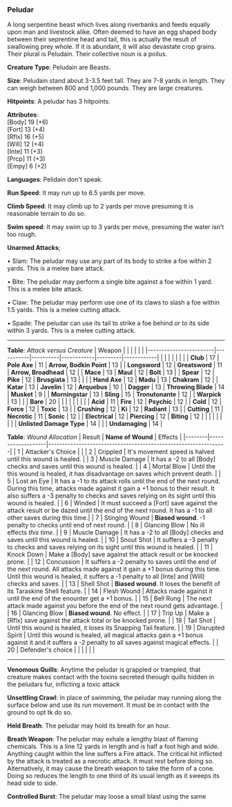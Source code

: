 ### Peludar
A long serpentine beast which lives along riverbanks and feeds equally upon man and livestock alike. Often deemed to have an egg shaped body between their seprentine head and tail, this is actually the result of swallowing prey whole. If it is abundant, it will also devastate crop grains. Their plural is Peludain. Their collective noun is a poilus.

**Creature Type**: Peludain are Beasts.

**Size**: Peludain stand about 3-3.5 feet tall. They are 7-8 yards in length. They can weigh between 800 and 1,000 pounds. They are large creatures.

**Hitpoints**: A peludar has 3 hitpoints.

**Attributes**:  
[Body] 19 (+6)  
[Fort] 13 (+4)  
[Rflx] 16 (+5)  
[Will] 12 (+4)  
[Inte] 11 (+3)  
[Prcp] 11 (+3)  
[Empy] 6  (+2)  

**Languages**: Pelidain don't speak.

**Run Speed**: It may run up to 6.5 yards per move.

**Climb Speed**: It may climb up to 2 yards per move presuming it is reasonable terrain to do so.

**Swim speed**: It may swim up to 3 yards per move, presuming the water isn’t too rough.

**Unarmed Attacks**;

 • Slam: The peludar may use any part of its body to strike a foe within 2 yards. This is a melee bare attack.

 • Bite: The peludar may perform a single bite against a foe within 1 yard. This is a melee bite attack.

 • Claw: The peludar may perform use one of its claws to slash a foe within 1.5 yards. This is a melee cutting attack.

 • Spade: The peludar can use its tail to strike a foe behind or to its side within 3 yards. This is a melee cutting attack.

-----

**Table**: *Attack versus Creature*
| Weapon                 |          |            |         |            |         |
|------------------------|-----------|----------|------------|---------|------------|
|                        |          |            |         |            |         |
| **Club**                | 17   | **Pole Axe** | 11     | **Arrow, Bodkin Point**    | 13    |
| **Longsword**              | 12     | **Greatsword** | 11     | **Arrow, Broadhead**       | 12    |
| **Mace**                   | 13    | **Maul** | 12     | **Bolt** | 13    |
| **Spear**                  | 12     | **Pike** | 12     | **Brusgiata** | 13     |  |     |
| **Hand Axe**               | 12     | **Madu** | 13     | **Chakram** | 12    |
| **Katar**                  | 13     | **Javelin** | 12    | **Arquebus** | 10    |
| **Dagger**                 | 13     | **Throwing Blade** | 14  | **Musket** |  9    |
| **Morningstar**            | 13     | **Sling** | 15    | **Tronutonante** | 12    |
| **Warpick**                | 13     |    |  |   **Bare** |  20  |
|                        |           |          |            |         |            |
| **Acid**                   | 11     | **Fire** | 12     | **Psychic** | 12     |
| **Cold**                   | 12     | **Force** | 12     | **Toxic**  | 13     |
| **Crushing**               | 12     | **Ki** | 12     | **Radiant** | 13     |
| **Cutting**                | 11     | **Necrotic** | 11     | **Sonic** | 12    |
| **Electrical**             | 12     | **Piercing** | 12     | **Biting** | 12    |
|                        |           |          |            |         |            |
| **Unlisted Damage Type** | 14 |    |     | **Undamaging** | 14 |



**Table**: *Wound Allocation*
| Result | **Name of Wound** | Effects                                                        |
|--------|-------------------|----------------------------------------------------------------|
|   1    | Attacker's Choice |                                                                |
|   2    | Crippled          | It's movement speed is halved until this wound is healed.      |
|   3    | Muscle Damage     | It has a -2 to all [Body] checks and saves until this wound is healed. |
|   4    | Mortal Blow       | Until the this wound is healed, it has disadvantage on saves which prevent death. |
|   5    | Lost an Eye       | It has a -1 to its attack rolls until the end of the next round. During this time, attacks made against it gain a +1 bonus to their result. It also suffers a -3 penalty to checks and saves relying on its sight until this wound is healed. |
|   6    | Winded            | It must succeed a [Fort] save against the attack result or be dazed until the end of the next round. It has a -1 to all other saves during this time.|
|   7    | Stinging Wound    | **Biased wound**. -1 penalty to checks until end of next round. |
|   8    | Glancing Blow     | No ill effects _this time_.                                     |
|   9    | Muscle Damage     | It has a -2 to all [Body] checks and saves until this wound is healed. |
|   10   | Snout Shot        | It suffers a -3 penalty to checks and saves relying on its sight until this wound is healed. |
|   11   | Knock Down        | Make a [Body] save against the attack result or be knocked prone. |
|   12   | Concussion        | It suffers a -2 penalty to saves until the end of the next round. All attacks made against it gain a +1 bonus during this time. Until this wound is healed, it suffers a -1 penalty to all [Inte] and [Will] checks and saves. |
|   13   | Shell Shot        | **Biased wound**. It loses the benefit of its Taraskine Shell feature. |
|   14   | Flesh Wound       | Attacks made against it until the end of the enounter get a +1 bonus. |
|   15   | Bell Rung         | The next attack made against you before the end of the next round gets advantage.  |
|   16   | Glancing Blow     | **Biased wound**. No effect. |
|   17   | Trip Up           | Make a [Rflx] save against the attack total or be knocked prone.                                  |
|   18   | Tail Shot         | Until this wound is healed, it loses its Snapping Tail feature. |
|   19   | Disrupted Spirit  | Until this wound is healed, all magical attacks gain a +1 bonus against it and it suffers a -2 penalty to all saves against magical effects. |
|   20   | Defender's choice |                                   |
|        |                                                |                                   |

-----

**Venomous Quills**: Anytime the peludar is grappled or trampled, that creature makes contact with the toxins secreted theough quills hidden in the peludars fur, inflicting a toxic attack

**Unsettling Crawl**: In place of swimming, the peludar may running along the surface below and use its run movement. It must be in contact with the ground to opt tk do so.

**Held Breath**: The peludar may hold its breath for an hour.

**Breath Weapon**: The peludar may exhale a lengthy blast of flaming chemicals. This is a line 12 yards in length and is half a foot high and wide. Anything caught within the line suffers a Fire attack. The critical hit inflicted by the attack is treated as a necrotic attack. It must rest before doing so.
Alternatively, it may cause the breath weapon to take the form of a cone. Doing so reduces the length to one third of its usual length as it sweeps its head side to side.

**Controlled Burst**: The peludar may loose a small blast using the same 
